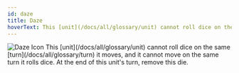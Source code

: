 ```yaml
---
id: daze
title: Daze
hoverText: This [unit](/docs/all/glossary/unit) cannot roll dice on the same [turn](/docs/all/glossary/turn) it moves, and it cannot move on the same turn it rolls dice. At the end of this unit's turn, remove this die.
---
```


<img src="/icons/daze.svg" alt="Daze Icon" />
This [unit](/docs/all/glossary/unit) cannot roll dice on the same [turn](/docs/all/glossary/turn) it moves, and it cannot move on the same turn it rolls dice. At the end of this unit's turn, remove this die.
